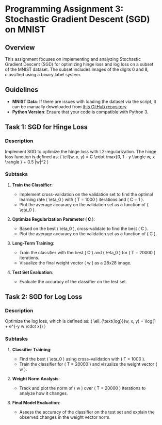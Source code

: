 # Programming Assignment 3: Stochastic Gradient Descent (SGD) on MNIST

## Overview

This assignment focuses on implementing and analyzing Stochastic Gradient Descent (SGD) for optimizing hinge loss and log loss on a subset of the MNIST dataset. The subset includes images of the digits 0 and 8, classified using a binary label system.

## Guidelines

- **MNIST Data**: If there are issues with loading the dataset via the script, it can be manually downloaded from [this GitHub repository](https://github.com/amplab/datascience-sp14/blob/master/lab7/mldata/mnist-original.mat).
- **Python Version**: Ensure that your code is compatible with Python 3.

## Task 1: SGD for Hinge Loss

### Description
Implement SGD to optimize the hinge loss with L2-regularization. The hinge loss function is defined as:
\( \ell(w, x, y) = C \cdot \max\{0, 1 - y \langle w, x \rangle \} + 0.5 \|w\|^2 \)

### Subtasks
1. **Train the Classifier**:
   - Implement cross-validation on the validation set to find the optimal learning rate \( \eta_0 \) with \( T = 1000 \) iterations and \( C = 1 \).
   - Plot the average accuracy on the validation set as a function of \( \eta_0 \).

2. **Optimize Regularization Parameter \( C \)**:
   - Based on the best \( \eta_0 \), cross-validate to find the best \( C \).
   - Plot the average accuracy on the validation set as a function of \( C \).

3. **Long-Term Training**:
   - Train the classifier with the best \( C \) and \( \eta_0 \) for \( T = 20000 \) iterations.
   - Visualize the final weight vector \( w \) as a 28x28 image.

4. **Test Set Evaluation**:
   - Evaluate the accuracy of the classifier on the test set.

## Task 2: SGD for Log Loss

### Description
Optimize the log loss, which is defined as:
\( \ell_{\text{log}}(w, x, y) = \log(1 + e^{-y w \cdot x}) \)

### Subtasks
1. **Classifier Training**:
   - Find the best \( \eta_0 \) using cross-validation with \( T = 1000 \).
   - Train the classifier for \( T = 20000 \) and visualize the weight vector \( w \).

2. **Weight Norm Analysis**:
   - Track and plot the norm of \( w \) over \( T = 20000 \) iterations to analyze how it changes.

3. **Final Model Evaluation**:
   - Assess the accuracy of the classifier on the test set and explain the observed changes in the weight vector norm.

